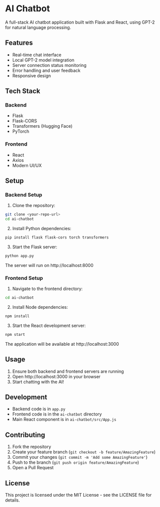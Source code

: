 # AI Chatbot

A full-stack AI chatbot application built with Flask and React, using GPT-2 for natural language processing.

## Features

- Real-time chat interface
- Local GPT-2 model integration
- Server connection status monitoring
- Error handling and user feedback
- Responsive design

## Tech Stack

### Backend
- Flask
- Flask-CORS
- Transformers (Hugging Face)
- PyTorch

### Frontend
- React
- Axios
- Modern UI/UX

## Setup

### Backend Setup

1. Clone the repository:
```bash
git clone <your-repo-url>
cd ai-chatbot
```

2. Install Python dependencies:
```bash
pip install flask flask-cors torch transformers
```

3. Start the Flask server:
```bash
python app.py
```
The server will run on http://localhost:8000

### Frontend Setup

1. Navigate to the frontend directory:
```bash
cd ai-chatbot
```

2. Install Node dependencies:
```bash
npm install
```

3. Start the React development server:
```bash
npm start
```
The application will be available at http://localhost:3000

## Usage

1. Ensure both backend and frontend servers are running
2. Open http://localhost:3000 in your browser
3. Start chatting with the AI!

## Development

- Backend code is in `app.py`
- Frontend code is in the `ai-chatbot` directory
- Main React component is in `ai-chatbot/src/App.js`

## Contributing

1. Fork the repository
2. Create your feature branch (`git checkout -b feature/AmazingFeature`)
3. Commit your changes (`git commit -m 'Add some AmazingFeature'`)
4. Push to the branch (`git push origin feature/AmazingFeature`)
5. Open a Pull Request

## License

This project is licensed under the MIT License - see the LICENSE file for details.
